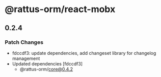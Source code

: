 # @rattus-orm/react-mobx

## 0.2.4

### Patch Changes

- fdccdf3: update dependencies, add changeset library for changelog management
- Updated dependencies [fdccdf3]
  - @rattus-orm/core@0.4.2
